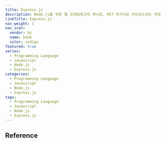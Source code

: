 ```yaml
---
title: Express.js
description: Node.js를 위한 웹 프레임워크의 하나로, MIT 허가서로 라이선스되는 자유-오픈 소스 소프트웨어로 출시
linkTitle: Express.js
nav_weight: 1
nav_icon:
  vendor: bs
  name: book
  color: indigo
featured: true
series:
  - Programming Language
  - Javascript
  - Node.js
  - Express.js
categories:
  - Programming Language
  - Javascript
  - Node.js
  - Express.js
tags:
  - Programming Language
  - Javascript
  - Node.js
  - Express.js
---
```


## Reference
